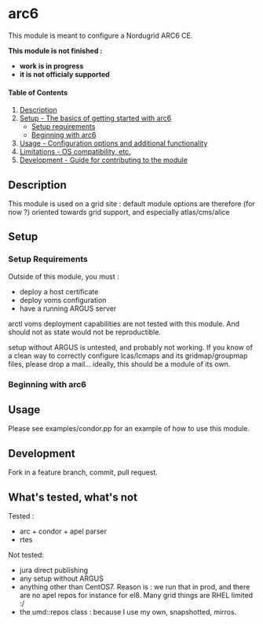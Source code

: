 
# arc6

This module is meant to configure a Nordugrid ARC6 CE.

 **This module is not finished :** 
 - **work is in progress**
 - **it is not officialy supported**


#### Table of Contents

1. [Description](#description)
2. [Setup - The basics of getting started with arc6](#setup)
    * [Setup requirements](#setup-requirements)
    * [Beginning with arc6](#beginning-with-arc6)
3. [Usage - Configuration options and additional functionality](#usage)
4. [Limitations - OS compatibility, etc.](#limitations)
5. [Development - Guide for contributing to the module](#development)

## Description

This module is used on a grid site : default module options are therefore (for now ?) oriented towards grid support, and especially atlas/cms/alice

## Setup

### Setup Requirements

Outside of this module, you must :
- deploy a host certificate
- deploy voms configuration
- have a running ARGUS server

arctl voms deployment capabilities are not tested with this module. And should not as state would not be reproductible.

setup without ARGUS is untested, and probably not working. If you know of a clean way to correctly configure lcas/lcmaps and its gridmap/groupmap files, please drop a mail... ideally, this should be a module of its own. 

### Beginning with arc6

## Usage

Please see examples/condor.pp for an example of how to use this module.

## Development

Fork in a feature branch, commit, pull request.

## What's tested, what's not 

Tested :
- arc + condor + apel parser
- rtes

Not tested:
- jura direct publishing
- any setup without ARGUS
- anything other than CentOS7. Reason is : we run that in prod, and there are no apel repos for instance for el8. Many grid things are RHEL limited :/
- the umd::repos class : because I use my own, snapshotted, mirros.

